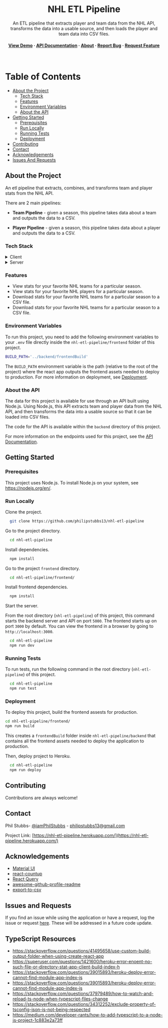 <div align="center">
  <h1>NHL ETL Pipeline</h1>
  
  <p>
    An ETL pipeline that extracts player and team data from the NHL API, transforms the data into a usable source, and then loads the player and team data into CSV files.
  </p>
   
<h4>
    <a href="https://nhl-etl-pipeline.herokuapp.com/">View Demo</a>
  <span> · </span>
    <a href="https://nhl-etl-pipeline.herokuapp.com/api">API Documentation</a>
  <span> · </span> 
  <a href="https://nhl-etl-pipeline.herokuapp.com/about">About</a>
  <span> · </span>
    <a href="https://github.com/philipstubbs13/nhl-etl-pipeline/issues">Report Bug</a>
  <span> · </span>
    <a href="https://github.com/philipstubbs13/nhl-etl-pipeline/issues">Request Feature</a>
  </h4>
</div>

<br />

# Table of Contents

- [About the Project](#about-the-project)
  * [Tech Stack](#tech-stack)
  * [Features](#features)
  * [Environment Variables](#environment-variables)
  * [About the API](#api)
- [Getting Started](#getting-started)
  * [Prerequisites](#prerequisites)
  * [Run Locally](#running-locally)
  * [Running Tests](#running-tests)
  * [Deployment](#deployment)
- [Contributing](#contributing)
- [Contact](#contact)
- [Acknowledgements](#acknowledgements)
- [Issues And Requests](#issues-and-requests)

## <a name="about-the-project"></a>About the Project

An etl pipeline that extracts, combines, and transforms team and player stats from the NHL API.

There are 2 main pipelines:

* **Team Pipeline** - given a season, this pipeline takes data about a team and outputs the data to a CSV.

* **Player Pipeline** - given a season, this pipeline takes data about a player and outputs the data to a CSV.

<div align="center"> 
  <!-- <img src="https://placehold.co/600x400?text=Your+Screenshot+here" alt="screenshot" /> -->
</div>

### <a name="tech-stack"></a>Tech Stack

<details>
  <summary>Client</summary>
  <ul>
    <li><a href="https://www.typescriptlang.org/">Typescript</a></li>
    <li><a href="https://reactjs.org/">React.js</a></li>
    <li><a href="https://mui.com/">Material UI</a></li>
    <li><a href="https://tanstack.com/query/v4/?from=reactQueryV3&original=https://react-query-v3.tanstack.com/">React Query</a></li>
    <li><a href="https://axios-http.com/docs/intro">Axios</a></li>
    <li><a href="https://testing-library.com/docs/react-testing-library/intro/">React Testing Library</a></li>
    <li><a href="https://jestjs.io/">Jest</a></li>
  </ul>
</details>

<details>
  <summary>Server</summary>
  <ul>
    <li><a href="https://www.typescriptlang.org/">Typescript</a></li>
    <li><a href="https://expressjs.com/">Express.js</a></li>
    <li><a href="https://nodejs.org/en/">Node.js</a></li>
    <li><a href="https://axios-http.com/docs/intro">Axios</a></li>
  </ul>
</details>

### <a name="features"></a>Features

- View stats for your favorite NHL teams for a particular season.
- View stats for your favorite NHL players for a particular season.
- Download stats for your favorite NHL teams for a particular season to a CSV file.
- Download stats for your favorite NHL teams for a particular season to a CSV file. 

### <a name="environment-variables"></a>Environment Variables

To run this project, you need to add the following environment variables to your `.env` file directly inside the `nhl-etl-pipeline/frontend` folder of this project.

```bash
BUILD_PATH='../backend/frontendBuild'
```

The `BUILD_PATH` environment variable is the path (relative to the root of the project) where the react app outputs the frontend assets needed to deploy to production. For more information on deployment, see [Deployment](#deployment).

### <a name="api"></a> About the API

The data for this project is available for use through an API built using Node.js. Using Node.js, this API extracts team and player data from the NHL API, and then transforms the data into a usable source so that it can be loaded into CSV files. 

The code for the API is available within the `backend` directory of this project.

For more information on the endpoints used for this project, see the [API Documentation](https://nhl-etl-pipeline.herokuapp.com/apinpm).

## <a name="getting-started"></a>Getting Started

### <a name="prerequisites"></a>Prerequisites

This project uses Node.js. To install Node.js on your system, see <https://nodejs.org/en/>.


### <a name="running-locally"></a>Run Locally

Clone the project.

```bash
  git clone https://github.com/philipstubbs13/nhl-etl-pipeline
```

Go to the project directory.

```bash
  cd nhl-etl-pipeline
```

Install dependencies.

```bash
  npm install
```

Go to the project `frontend` directory.

```bash
  cd nhl-etl-pipeline/frontend/
```

Install frontend dependencies.

```bash
  npm install
```

Start the server.

From the root directory (`nhl-etl-pipeline`) of this project, this command starts the backend server and API on port `5000`. The frontend starts up on port `3000` by default. You can view the frontend in a browser by going to `http://localhost:3000`.

```bash
  cd nhl-etl-pipeline
  npm run dev
```

### <a name="running-tests"></a>Running Tests

To run tests, run the following command in the root directory (`nhl-etl-pipeline`) of this project.

```bash
  cd nhl-etl-pipeline
  npm run test
```

### <a name="deployment"></a>Deployment

To deploy this project, build the frontend assests for production.

```bash
cd nhl-etl-pipeline/frontend/
npm run build
```

This creates a `frontendBuild` folder inside `nhl-etl-pipeline/backend` that contains all the frontend assets needed to deploy the application to production.

Then, deploy project to Heroku.

```bash
  cd nhl-etl-pipeline
  npm run deploy
```

## <a name="contributing"></a>Contributing

Contributions are always welcome!

## <a name="contact"></a>Contact

Phil Stubbs- [@iamPhilStubbs](https://twitter.com/iamPhilStubbs) - philipstubbs13@gmail.com

Project Link: [https://nhl-etl-pipeline.herokuapp.com/](https://nhl-etl-pipeline.herokuapp.com/)

## <a name="acknowledgements"></a>Acknowledgements

 - [Material UI](https://mui.com/)
 - [react-countup](https://github.com/glennreyes/react-countup)
 - [React Query](https://tanstack.com/query/v4/?from=reactQueryV3&original=https://react-query-v3.tanstack.com/)
 - [awesome-github-profile-readme](https://github.com/abhisheknaiidu/awesome-github-profile-readme)
 - [export-to-csv](https://mui.com/)

## <a name="issues-and-requests"></a>Issues and Requests
If you find an issue while using the application or have a request, log the issue or request [here](https://github.com/philipstubbs13/nhl-etl-pipeline/issues). These will be addressed in a future code update.

## TypeScript Resources

* <https://stackoverflow.com/questions/41495658/use-custom-build-output-folder-when-using-create-react-app>
* <https://superuser.com/questions/1421600/heroku-error-enoent-no-such-file-or-directory-stat-app-client-build-index-h>
* <https://stackoverflow.com/questions/39015893/heroku-deploy-error-cannot-find-module-app-index-js>
* <https://stackoverflow.com/questions/39015893/heroku-deploy-error-cannot-find-module-app-index-js>
* <https://stackoverflow.com/questions/37979489/how-to-watch-and-reload-ts-node-when-typescript-files-change>
* <https://stackoverflow.com/questions/34312252/exclude-property-of-tsconfig-json-is-not-being-respected>
* <https://medium.com/developer-rants/how-to-add-typescript-to-a-node-js-project-1c883e2a73ff>